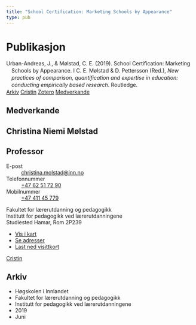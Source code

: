 ```yaml
---
title: "School Certification: Marketing Schools by Appearance"
type: pub
---
```

<h1>Publikasjon</h1>
<article id="csl-bib-container-CN5ME7VQ" class="csl-bib-container">
  <div class="csl-bib-body" style="line-height: 1.35; padding-left: 1em; text-indent:-1em;">
  <div class="csl-entry">Urban-Andreas, J., &amp; M&#xF8;lstad, C. E. (2019). School Certification: Marketing Schools by Appearance. I C. E. M&#xF8;lstad &amp; D. Pettersson (Red.), <i>New practices of comparison, quantification and expertise in education: conducting empirically based research</i>. Routledge.</div>
</div>
  <div class="csl-bib-buttons">
    <a href="#taxonomy-article-CN5ME7VQ" class="csl-bib-button">Arkiv</a>
    <a href="https://app.cristin.no/results/show.jsf?id=1707503" alt="Cristin URL" class="csl-bib-button">Cristin</a>
    <a href="http://zotero.org/groups/5022929/items/CN5ME7VQ" alt="Zotero URL" class="csl-bib-button">Zotero</a>
    <a href="#contributors-article-CN5ME7VQ" class="csl-bib-button">Medverkande</a>
  </div>
  <div id="csl-bib-meta-container-CN5ME7VQ"></div>
</article>
<div id="csl-bib-meta-CN5ME7VQ" class="csl-bib-meta">
  <article id="contributors-article-CN5ME7VQ" class="contributors-article">
    <h1>Medverkande</h1>
    <div class="personas">
<div class="vrtx-hinn-person-card">
<div class="photo">
<i class="lar la-user-circle missing-person"></i>
</div>
<div class="info">
<hgroup><h1>Christina Niemi Mølstad</h1>
<h2>Professor</h2>
</hgroup><dl>
<dt>E-post</dt>
<dd>
<a href="mailto:christina.molstad@inn.no">christina.molstad@inn.no</a>
</dd>
<dt>Telefonnummer</dt>
<dd><a href="tel:+4762517290">
+47 62 51 72 90
</a></dd>
<dt>Mobilnummer</dt>
<dd><a href="tel:+4741145779">
+47 411 45 779
</a></dd>
</dl>
<p>
Fakultet for lærerutdanning og pedagogikk<br>
Institutt for pedagogikk ved lærerutdanningene<br>
Studiested Hamar,
Rom 2P239
</p>
<ul class="vrtx-hinn-links">
<li><a href="https://www.google.com/maps?q=60.796004,11.072099">Vis i kart</a></li>
<li><a href="https://www.inn.no/finn-en-ansatt/christina-molstad.html#vrtx-hinn-addresses">Se adresser</a></li>
<li><a href="https://www.inn.no/finn-en-ansatt/christina-molstad.html?vrtx=vcf">Last ned visittkort</a></li>
</ul>
</div>
</div>
<a href="https://app.cristin.no/persons/show.jsf?id=5325" alt="Cristin URL" class="personas-cristin">Cristin</a>
</div>
  </article>
  <article id="taxonomy-article-CN5ME7VQ" class="taxonomy-article">
    <h1>Arkiv</h1>
    <ul>
      <li>Høgskolen i Innlandet</li>
      <li>Fakultet for lærerutdanning og pedagogikk</li>
      <li>Institutt for pedagogikk ved lærerutdanningene</li>
      <li>2019</li>
      <li>Juni</li>
    </ul>
  </article>
</div>
